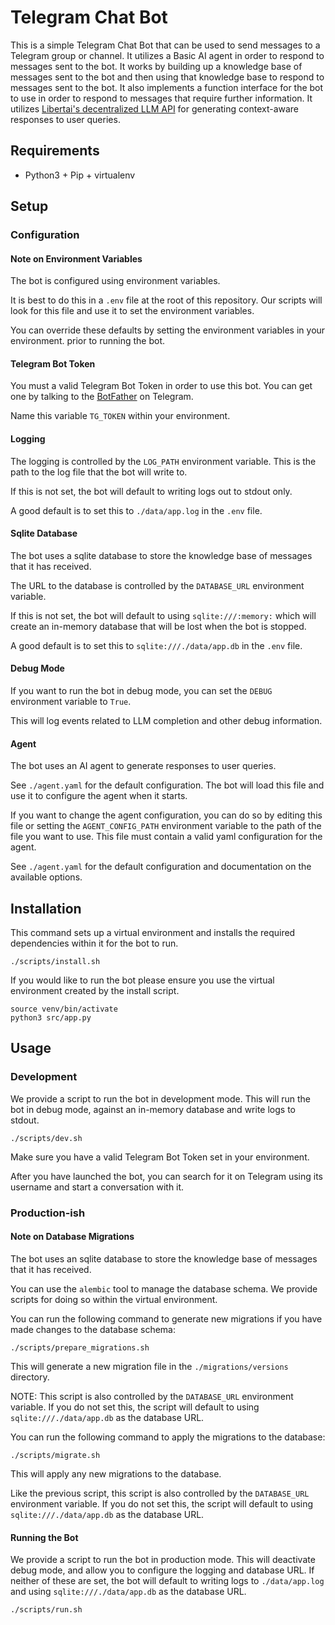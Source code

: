 # Telegram Chat Bot

This is a simple Telegram Chat Bot that can be used to send messages to a Telegram group or channel.
It utilizes a Basic AI agent in order to respond to messages sent to the bot.
It works by building up a knowledge base of messages sent to the bot and then using that knowledge base to respond to
messages sent to the bot.
It also implements a function interface for the bot to use in order to respond to messages that require further
information.
It utilizes [Libertai's decentralized LLM API](https://libertai.io/apis/text-generation/) for generating context-aware responses to user queries.

## Requirements
- Python3 + Pip + virtualenv

## Setup

### Configuration

#### Note on Environment Variables

The bot is configured using environment variables.

It is best to do this in a `.env` file at the root of this repository. Our scripts will look for this file and use it to set the environment variables.

You can override these defaults by setting the environment variables in your environment. prior to running the bot.

#### Telegram Bot Token

You must a valid Telegram Bot Token in order to use this bot. You can get one by talking to
the [BotFather](https://t.me/botfather) on Telegram.

Name this variable `TG_TOKEN` within your environment.

#### Logging

The logging is controlled by the `LOG_PATH` environment variable. This is the path to the log file that the bot will write to.

If this is not set, the bot will default to writing logs out to stdout only.

A good default is to set this to `./data/app.log` in the `.env` file.

#### Sqlite Database

The bot uses a sqlite database to store the knowledge base of messages that it has received.

The URL to the database is controlled by the `DATABASE_URL` environment variable.

If this is not set, the bot will default to using `sqlite:///:memory:` which will create an in-memory database that will be lost when the bot is stopped.

A good default is to set this to `sqlite:///./data/app.db` in the `.env` file.

#### Debug Mode

If you want to run the bot in debug mode, you can set the `DEBUG` environment variable to `True`.

This will log events related to LLM completion and other debug information.

#### Agent

The bot uses an AI agent to generate responses to user queries.

See `./agent.yaml` for the default configuration. The bot will load this file and use it to configure the agent when it starts.

If you want to change the agent configuration, you can do so by editing this file or setting the `AGENT_CONFIG_PATH` environment variable to the path of the file you want to use. This file must contain a valid yaml configuration for the agent.

See `./agent.yaml` for the default configuration and documentation on the available options.

## Installation

This command sets up a virtual environment and installs the required dependencies within it for the bot to run.

```
./scripts/install.sh
```

If you would like to run the bot please ensure you use the virtual environment created by the install script.

```
source venv/bin/activate
python3 src/app.py
```

## Usage

### Development

We provide a script to run the bot in development mode. This will run the bot in debug mode, against an in-memory database and write logs to stdout.

```
./scripts/dev.sh
```

Make sure you have a valid Telegram Bot Token set in your environment.

After you have launched the bot, you can search for it on Telegram using its username and start a conversation with it.

### Production-ish

#### Note on Database Migrations

The bot uses an sqlite database to store the knowledge base of messages that it has received.

You can use the `alembic` tool to manage the database schema. We provide scripts for doing so within the virtual environment.

You can run the following command to generate new migrations if you have made changes to the database schema:

```
./scripts/prepare_migrations.sh
```

This will generate a new migration file in the `./migrations/versions` directory.

NOTE: This script is also controlled by the `DATABASE_URL` environment variable. If you do not set this, the script will default to using `sqlite:///./data/app.db` as the database URL.

You can run the following command to apply the migrations to the database:

```
./scripts/migrate.sh
```

This will apply any new migrations to the database.

Like the previous script, this script is also controlled by the `DATABASE_URL` environment variable. If you do not set this, the script will default to using `sqlite:///./data/app.db` as the database URL.

#### Running the Bot

We provide a script to run the bot in production mode. This will deactivate debug mode, and allow you to configure the logging and database URL. If neither of these are set, the bot will default to writing logs to `./data/app.log` and using `sqlite:///./data/app.db` as the database URL.

```
./scripts/run.sh
```